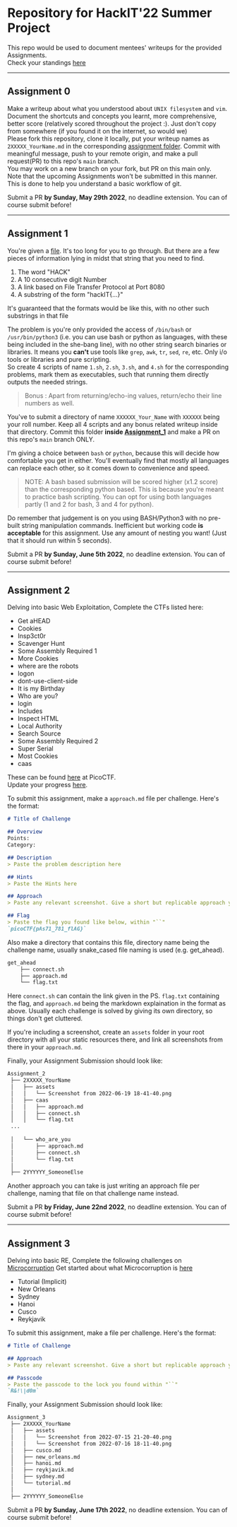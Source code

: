 # Repository for HackIT'22 Summer Project

This repo would be used to document mentees' writeups for the provided Assignments.  
Check your standings [here](https://ba-13.github.io/HackIT_22)

---

## Assignment 0

Make a writeup about what you understood about `UNIX filesystem` and `vim`.  
Document the shortcuts and concepts you learnt, more comprehensive, better score (relatively scored throughout the project :). Just don't copy from somewhere (if you found it on the internet, so would we)  
Please fork this repository, clone it locally, put your writeup names as
`2XXXXX_YourName.md` in the corresponding [assignment folder](./Assignment_0). Commit with meaningful message, push to your remote origin, and make a pull request(PR) to this repo's `main` branch.  
You may work on a new branch on your fork, but PR on this main only.  
Note that the upcoming Assignments won't be submitted in this manner. This is
done to help you understand a basic workflow of git.

Submit a PR **by Sunday, May 29th 2022**, no deadline extension. You can of
course submit before!

---

## Assignment 1

You're given a [file](./Assignment_1/i_am_hiding_stuff.txt). It's too long for you to go through. But there are a few pieces of information lying in midst that string that you need to find.

1. The word "HACK"
2. A 10 consecutive digit Number
3. A link based on File Transfer Protocol at Port 8080
4. A substring of the form "hackIT{...}"

It's guaranteed that the formats would be like this, with no other such substrings in that file

The problem is you're only provided the access of `/bin/bash` or `/usr/bin/python3` (i.e. you can use bash or python as languages, with these being included in the she-bang line), with no other string search binaries or libraries. It means you **can't** use tools like `grep`, `awk`, `tr`, `sed`, `re`, etc. Only i/o tools or libraries and pure scripting.  
So create 4 scripts of name `1.sh`, `2.sh`, `3.sh`, and `4.sh` for the corresponding problems, mark them as executables, such that running them directly outputs the needed strings.

> Bonus : Apart from returning/echo-ing values, return/echo their line numbers as well.

You've to submit a directory of name `XXXXXX_Your_Name` with `XXXXXX` being your roll number. Keep all 4 scripts and any bonus related writeup inside that directory. Commit this folder **inside [Assignment_1](./Assignment_1/)** and make a PR on this repo's `main` branch ONLY.

I'm giving a choice between `bash` or `python`, because this will decide how comfortable you get in either. You'll eventually find that mostly all languages can replace each other, so it comes down to convenience and speed.

> NOTE: A bash based submission will be scored higher (x1.2 score) than the corresponding python based. This is because you're meant to practice bash scripting. You can opt for using both languages partly (1 and 2 for bash, 3 and 4 for python).

Do remember that judgement is on you using BASH/Python3 with no pre-built string manipulation commands. Inefficient but working code **is acceptable** for this assignment. Use any amount of nesting you want! (Just that it should run within 5 seconds).

Submit a PR **by Sunday, June 5th 2022**, no deadline extension. You can of course submit before!

---

## Assignment 2

Delving into basic Web Exploitation, Complete the CTFs listed here:

- Get aHEAD
- Cookies
- Insp3ct0r
- Scavenger Hunt
- Some Assembly Required 1
- More Cookies
- where are the robots
- logon
- dont-use-client-side
- It is my Birthday
- Who are you?
- login
- Includes
- Inspect HTML
- Local Authority
- Search Source
- Some Assembly Required 2
- Super Serial
- Most Cookies
- caas

These can be found [here](https://play.picoctf.org/practice?category=1&page=1&solved=1) at PicoCTF.  
Update your progress [here](https://docs.google.com/spreadsheets/d/1pwF0dJMnHRXFQ7l-wLOAkd--_vdlF4Mhuqz55p0xjlE/edit?usp=sharing).

To submit this assignment, make a `approach.md` file per challenge.
Here's the format:

```md
# Title of Challenge

## Overview
Points: 
Category:

## Description
> Paste the problem description here

## Hints
> Paste the Hints here

## Approach
> Paste any relevant screenshot. Give a short but replicable approach you took.

## Flag
> Paste the flag you found like below, within "``"
`picoCTF{pAs71_781_flAG}`
```

Also make a directory that contains this file, directory name being the challenge name, usually snake_cased file naming is used (e.g. get_ahead).

```bash
get_ahead
    ├── connect.sh
    ├── approach.md
    └── flag.txt
```

Here `connect.sh` can contain the link given in the PS. `flag.txt` containing the flag, and `approach.md` being the markdown explaination in the format as above.
Usually each challenge is solved by giving its own directory, so things don't get cluttered.

If you're including a screenshot, create an `assets` folder in your root directory with all your static resources there, and link all screenshots from there in your `approach.md`.  

Finally, your Assignment Submission should look like:

```bash
Assignment_2
 ├── 2XXXXX_YourName
 │   ├── assets
 │   │   └── Screenshot from 2022-06-19 18-41-40.png
 │   ├── caas
 │   │   ├── approach.md
 │   │   ├── connect.sh
 │   │   └── flag.txt
 ...
 
 │   └── who_are_you
 │       ├── approach.md
 │       ├── connect.sh
 │       └── flag.txt
 │
 ├── 2YYYYYY_SomeoneElse

```

Another approach you can take is just writing an approach file per challenge, naming that file on that challenge name instead.

Submit a PR **by Friday, June 22nd 2022**, no deadline extension. You can of course submit before!

---

## Assignment 3

Delving into basic RE, Complete the following challenges on [Microcorruption](https://microcorruption.com/map)
Get started about what Microcorruption is [here](https://z-r0crypt.github.io/blog/2019/11/25/microcorruption-ctf---tutorial/)  

- Tutorial (Implicit)
- New Orleans
- Sydney
- Hanoi
- Cusco
- Reykjavik

To submit this assignment, make a file per challenge.
Here's the format:

```md
# Title of Challenge

## Approach
> Paste any relevant screenshot. Give a short but replicable approach you took.

## Passcode
> Paste the passcode to the lock you found within "``"
`R&!\|d0m`
```

Finally, your Assignment Submission should look like:

```bash
Assignment_3
 ├── 2XXXXX_YourName
 │   ├── assets
 │   │   └── Screenshot from 2022-07-15 21-20-40.png
 │   │   └── Screenshot from 2022-07-16 18-11-40.png
 │   ├── cusco.md
 │   ├── new_orleans.md
 │   ├── hanoi.md
 │   ├── reykjavik.md
 │   ├── sydney.md
 │   └── tutorial.md
 │
 ├── 2YYYYYY_SomeoneElse

```

Submit a PR **by Sunday, June 17th 2022**, no deadline extension. You can of course submit before!
